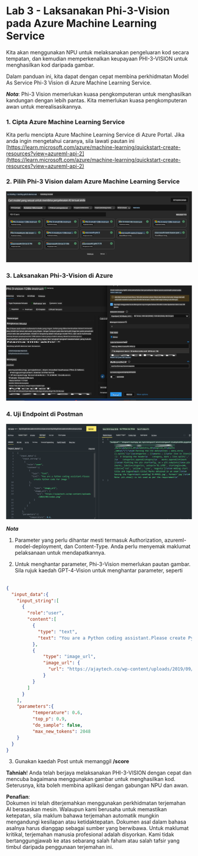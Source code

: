 # **Lab 3 - Laksanakan Phi-3-Vision pada Azure Machine Learning Service**

Kita akan menggunakan NPU untuk melaksanakan pengeluaran kod secara tempatan, dan kemudian memperkenalkan keupayaan PHI-3-VISION untuk menghasilkan kod daripada gambar.

Dalam panduan ini, kita dapat dengan cepat membina perkhidmatan Model As Service Phi-3 Vision di Azure Machine Learning Service.

***Nota***: Phi-3 Vision memerlukan kuasa pengkomputeran untuk menghasilkan kandungan dengan lebih pantas. Kita memerlukan kuasa pengkomputeran awan untuk merealisasikannya.

### **1. Cipta Azure Machine Learning Service**

Kita perlu mencipta Azure Machine Learning Service di Azure Portal. Jika anda ingin mengetahui caranya, sila lawati pautan ini [https://learn.microsoft.com/azure/machine-learning/quickstart-create-resources?view=azureml-api-2](https://learn.microsoft.com/azure/machine-learning/quickstart-create-resources?view=azureml-api-2)

### **2. Pilih Phi-3 Vision dalam Azure Machine Learning Service**

![Katalog](../../../../../../../../../translated_images/vison_catalog.e04e9e5f2b6ff115fff30e793e54e617da07251c7b192e1a68e6b050917f45aa.ms.png)

### **3. Laksanakan Phi-3-Vision di Azure**

![Laksanakan](../../../../../../../../../translated_images/vision_deploy.c0582d08b5d49675c643f3bedc04ae106957304f3cd4702406fa08bea80ba213.ms.png)

### **4. Uji Endpoint di Postman**

![Uji](../../../../../../../../../translated_images/vision_test.fb4ff33607077153c7b5dcf37648dc5a9cb550824aeba89963e6b270314fc554.ms.png)

***Nota***

1. Parameter yang perlu dihantar mesti termasuk Authorization, azureml-model-deployment, dan Content-Type. Anda perlu menyemak maklumat pelaksanaan untuk mendapatkannya.

2. Untuk menghantar parameter, Phi-3-Vision memerlukan pautan gambar. Sila rujuk kaedah GPT-4-Vision untuk menghantar parameter, seperti

```json

{
  "input_data":{
    "input_string":[
      {
        "role":"user",
        "content":[ 
          {
            "type": "text",
            "text": "You are a Python coding assistant.Please create Python code for image "
          },
          {
              "type": "image_url",
              "image_url": {
                "url": "https://ajaytech.co/wp-content/uploads/2019/09/index.png"
              }
          }
        ]
      }
    ],
    "parameters":{
          "temperature": 0.6,
          "top_p": 0.9,
          "do_sample": false,
          "max_new_tokens": 2048
    }
  }
}

```

3. Gunakan kaedah Post untuk memanggil **/score**

**Tahniah**! Anda telah berjaya melaksanakan PHI-3-VISION dengan cepat dan mencuba bagaimana menggunakan gambar untuk menghasilkan kod. Seterusnya, kita boleh membina aplikasi dengan gabungan NPU dan awan.

**Penafian**:  
Dokumen ini telah diterjemahkan menggunakan perkhidmatan terjemahan AI berasaskan mesin. Walaupun kami berusaha untuk memastikan ketepatan, sila maklum bahawa terjemahan automatik mungkin mengandungi kesilapan atau ketidaktepatan. Dokumen asal dalam bahasa asalnya harus dianggap sebagai sumber yang berwibawa. Untuk maklumat kritikal, terjemahan manusia profesional adalah disyorkan. Kami tidak bertanggungjawab ke atas sebarang salah faham atau salah tafsir yang timbul daripada penggunaan terjemahan ini.